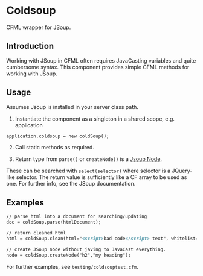 # Coldsoup

CFML wrapper for [JSoup](https://www.jsoup.org).

## Introduction

Working with JSoup in CFML often requires JavaCasting variables and quite cumbersome syntax. This component provides simple CFML methods for working with JSoup.

## Usage

Assumes Jsoup is installed in your server class path.

1. Instantiate the component as a singleton in a shared scope, e.g. application

```cfml
application.coldsoup = new coldSoup();
```

2. Call static methods as required.

3. Return type from `parse()` or `createNode()` is a [Jsoup Node](https://jsoup.org/apidocs/org/jsoup/nodes/Node.html).

These can be searched with `select(selector)` where selector is a JQuery-like selector. The return value is sufficiently like a CF array to be used as one. For further info, see the JSoup documentation.

## Examples

```cfml
// parse html into a document for searching/updating
doc = coldSoup.parse(htmlDocument);

// return cleaned html
html = coldSoup.clean(html="<script>bad code</script> text", whitelist="basic" );

// create JSoup node without javing to JavaCast everything.
node = coldSoup.createNode("h2","my heading");

```

For further examples, see `testing/coldsouptest.cfm`.
